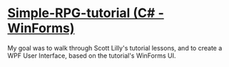 # [Simple-RPG-tutorial (C# - WinForms)](http://scottlilly.com/learn-c-by-building-a-simple-rpg-index/)

My goal was to walk through Scott Lilly's tutorial lessons, and to create a WPF User Interface, based on the tutorial's WinForms UI.
